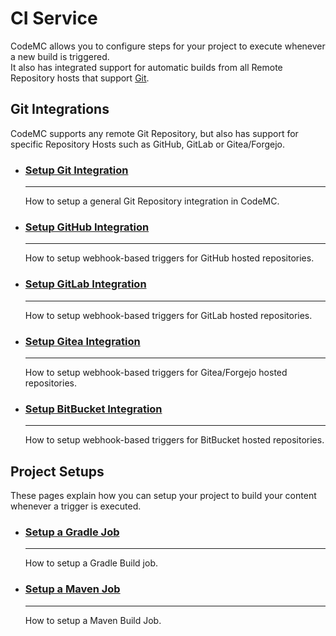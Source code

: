 # CI Service

CodeMC allows you to configure steps for your project to execute whenever a new build is triggered.  
It also has integrated support for automatic builds from all Remote Repository hosts that support [Git](https://git-scm.com).

## Git Integrations

CodeMC supports any remote Git Repository, but also has support for specific Repository Hosts such as GitHub, GitLab or Gitea/Forgejo.

<div class="grid cards" markdown>

-   ### [Setup Git Integration](integrations/index.md)
    
    ----
    
    How to setup a general Git Repository integration in CodeMC.

-   ### [Setup GitHub Integration](integrations/setup-github.md)
    
    ----
    
    How to setup webhook-based triggers for GitHub hosted repositories.

-   ### [Setup GitLab Integration](integrations/setup-gitlab.md)
    
    ----
    
    How to setup webhook-based triggers for GitLab hosted repositories.

-   ### [Setup Gitea Integration](integrations/setup-gitea.md)
    
    ----
    
    How to setup webhook-based triggers for Gitea/Forgejo hosted repositories.

-   ### [Setup BitBucket Integration](integrations/setup-bitbucket.md)
    
    ----
    
    How to setup webhook-based triggers for BitBucket hosted repositories.

</div>

## Project Setups

These pages explain how you can setup your project to build your content whenever a trigger is executed.

<div class="grid cards" markdown>

-   ### [Setup a Gradle Job](setups/gradle-job.md)
    
    ----
    
    How to setup a Gradle Build job.

-   ### [Setup a Maven Job](setups/maven-job.md)
    
    ----
    
    How to setup a Maven Build Job.

</div>